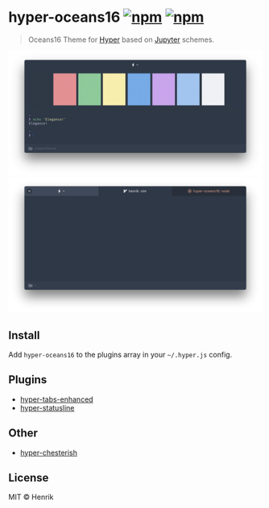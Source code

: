 # hyper-oceans16 [![npm](https://img.shields.io/npm/v/hyper-oceans16.svg?maxAge=86400?style=flat-square)](https://www.npmjs.com/package/hyper-oceans16)  [![npm](https://img.shields.io/npm/dm/hyper-oceans16.svg?maxAge=86400?style=flat-square)](https://www.npmjs.com/package/hyper-oceans16)

> Oceans16 Theme for [Hyper](https://hyper.is) based on [Jupyter](https://github.com/dunovank/jupyter-themes) schemes.

![](screen.png)
![](screen_tabs.png)


## Install

Add `hyper-oceans16` to the plugins array in your `~/.hyper.js` config.


## Plugins

* [hyper-tabs-enhanced](https://github.com/henrikdahl/hyper-tabs-enhanced)
* [hyper-statusline](https://github.com/henrikdahl/hyper-statusline)


## Other

* [hyper-chesterish](https://github.com/henrikdahl/hyper-chesterish)


## License

MIT © Henrik
